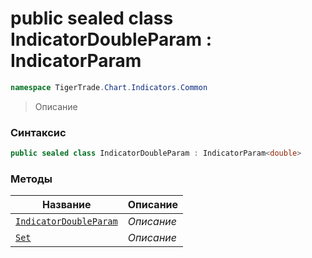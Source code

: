 
# public sealed class IndicatorDoubleParam : IndicatorParam<double>
```csharp
namespace TigerTrade.Chart.Indicators.Common
```



> Описание

### Синтаксис
```csharp
public sealed class IndicatorDoubleParam : IndicatorParam<double>
```


### Методы
| Название | Описание |
| --- | --- |
| [`IndicatorDoubleParam`](./IndicatorDoubleParam.cs/Методы/IndicatorDoubleParam.md) | *Описание* |
| [`Set`](./IndicatorDoubleParam.cs/Методы/Set.md) | *Описание* |



